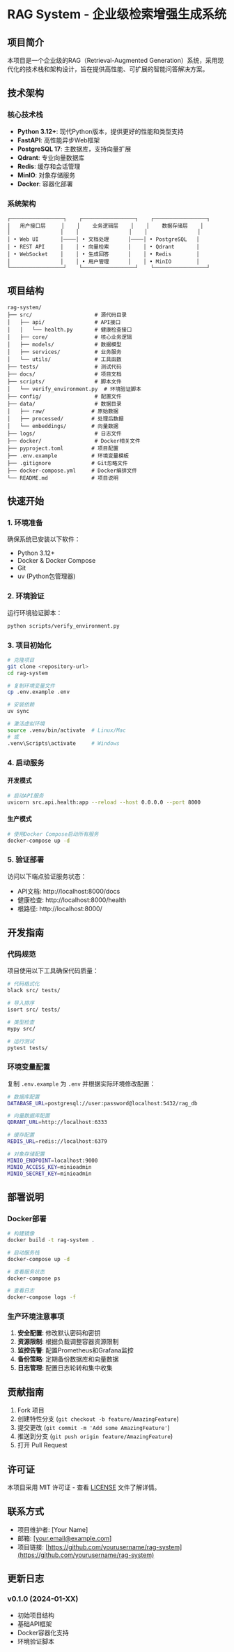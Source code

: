 # RAG System - 企业级检索增强生成系统

## 项目简介

本项目是一个企业级的RAG（Retrieval-Augmented Generation）系统，采用现代化的技术栈和架构设计，旨在提供高性能、可扩展的智能问答解决方案。

## 技术架构

### 核心技术栈

- **Python 3.12+**: 现代Python版本，提供更好的性能和类型支持
- **FastAPI**: 高性能异步Web框架
- **PostgreSQL 17**: 主数据库，支持向量扩展
- **Qdrant**: 专业向量数据库
- **Redis**: 缓存和会话管理
- **MinIO**: 对象存储服务
- **Docker**: 容器化部署

### 系统架构

```
┌─────────────────┐    ┌─────────────────┐    ┌─────────────────┐
│   用户接口层     │    │    业务逻辑层    │    │    数据存储层    │
│                │    │                │    │                │
│ • Web UI       │────│ • 文档处理      │────│ • PostgreSQL   │
│ • REST API     │    │ • 向量检索      │    │ • Qdrant       │
│ • WebSocket    │    │ • 生成回答      │    │ • Redis        │
│                │    │ • 用户管理      │    │ • MinIO        │
└─────────────────┘    └─────────────────┘    └─────────────────┘
```

## 项目结构

```
rag-system/
├── src/                    # 源代码目录
│   ├── api/                # API接口
│   │   └── health.py       # 健康检查接口
│   ├── core/               # 核心业务逻辑
│   ├── models/             # 数据模型
│   ├── services/           # 业务服务
│   └── utils/              # 工具函数
├── tests/                  # 测试代码
├── docs/                   # 项目文档
├── scripts/                # 脚本文件
│   └── verify_environment.py  # 环境验证脚本
├── config/                 # 配置文件
├── data/                   # 数据目录
│   ├── raw/               # 原始数据
│   ├── processed/         # 处理后数据
│   └── embeddings/        # 向量数据
├── logs/                   # 日志文件
├── docker/                 # Docker相关文件
├── pyproject.toml         # 项目配置
├── .env.example           # 环境变量模板
├── .gitignore             # Git忽略文件
├── docker-compose.yml     # Docker编排文件
└── README.md              # 项目说明
```

## 快速开始

### 1. 环境准备

确保系统已安装以下软件：
- Python 3.12+
- Docker & Docker Compose
- Git
- uv (Python包管理器)

### 2. 环境验证

运行环境验证脚本：

```bash
python scripts/verify_environment.py
```

### 3. 项目初始化

```bash
# 克隆项目
git clone <repository-url>
cd rag-system

# 复制环境变量文件
cp .env.example .env

# 安装依赖
uv sync

# 激活虚拟环境
source .venv/bin/activate  # Linux/Mac
# 或
.venv\Scripts\activate     # Windows
```

### 4. 启动服务

#### 开发模式

```bash
# 启动API服务
uvicorn src.api.health:app --reload --host 0.0.0.0 --port 8000
```

#### 生产模式

```bash
# 使用Docker Compose启动所有服务
docker-compose up -d
```

### 5. 验证部署

访问以下端点验证服务状态：

- API文档: http://localhost:8000/docs
- 健康检查: http://localhost:8000/health
- 根路径: http://localhost:8000/

## 开发指南

### 代码规范

项目使用以下工具确保代码质量：

```bash
# 代码格式化
black src/ tests/

# 导入排序
isort src/ tests/

# 类型检查
mypy src/

# 运行测试
pytest tests/
```

### 环境变量配置

复制 `.env.example` 为 `.env` 并根据实际环境修改配置：

```bash
# 数据库配置
DATABASE_URL=postgresql://user:password@localhost:5432/rag_db

# 向量数据库配置
QDRANT_URL=http://localhost:6333

# 缓存配置
REDIS_URL=redis://localhost:6379

# 对象存储配置
MINIO_ENDPOINT=localhost:9000
MINIO_ACCESS_KEY=minioadmin
MINIO_SECRET_KEY=minioadmin
```

## 部署说明

### Docker部署

```bash
# 构建镜像
docker build -t rag-system .

# 启动服务栈
docker-compose up -d

# 查看服务状态
docker-compose ps

# 查看日志
docker-compose logs -f
```

### 生产环境注意事项

1. **安全配置**: 修改默认密码和密钥
2. **资源限制**: 根据负载调整容器资源限制
3. **监控告警**: 配置Prometheus和Grafana监控
4. **备份策略**: 定期备份数据库和向量数据
5. **日志管理**: 配置日志轮转和集中收集

## 贡献指南

1. Fork 项目
2. 创建特性分支 (`git checkout -b feature/AmazingFeature`)
3. 提交更改 (`git commit -m 'Add some AmazingFeature'`)
4. 推送到分支 (`git push origin feature/AmazingFeature`)
5. 打开 Pull Request

## 许可证

本项目采用 MIT 许可证 - 查看 [LICENSE](LICENSE) 文件了解详情。

## 联系方式

- 项目维护者: [Your Name]
- 邮箱: [your.email@example.com]
- 项目链接: [https://github.com/yourusername/rag-system](https://github.com/yourusername/rag-system)

## 更新日志

### v0.1.0 (2024-01-XX)

- 初始项目结构
- 基础API框架
- Docker容器化支持
- 环境验证脚本